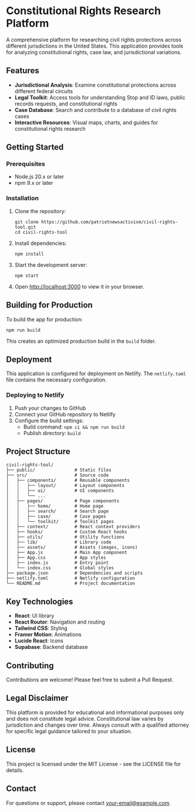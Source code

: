 # Constitutional Rights Research Platform

A comprehensive platform for researching civil rights protections across different jurisdictions in the United States. This application provides tools for analyzing constitutional rights, case law, and jurisdictional variations.

## Features

- **Jurisdictional Analysis**: Examine constitutional protections across different federal circuits
- **Legal Toolkit**: Access tools for understanding Stop and ID laws, public records requests, and constitutional rights
- **Case Database**: Search and contribute to a database of civil rights cases
- **Interactive Resources**: Visual maps, charts, and guides for constitutional rights research

## Getting Started

### Prerequisites

- Node.js 20.x or later
- npm 9.x or later

### Installation

1. Clone the repository:
   ```
   git clone https://github.com/patriotnewsactivism/civil-rights-tool.git
   cd civil-rights-tool
   ```

2. Install dependencies:
   ```
   npm install
   ```

3. Start the development server:
   ```
   npm start
   ```

4. Open [http://localhost:3000](http://localhost:3000) to view it in your browser.

## Building for Production

To build the app for production:

```
npm run build
```

This creates an optimized production build in the `build` folder.

## Deployment

This application is configured for deployment on Netlify. The `netlify.toml` file contains the necessary configuration.

### Deploying to Netlify

1. Push your changes to GitHub
2. Connect your GitHub repository to Netlify
3. Configure the build settings:
   - Build command: `npm ci && npm run build`
   - Publish directory: `build`

## Project Structure

```
civil-rights-tool/
├── public/               # Static files
├── src/                  # Source code
│   ├── components/       # Reusable components
│   │   ├── layout/       # Layout components
│   │   ├── ui/           # UI components
│   │   └── ...
│   ├── pages/            # Page components
│   │   ├── home/         # Home page
│   │   ├── search/       # Search page
│   │   ├── case/         # Case pages
│   │   └── toolkit/      # Toolkit pages
│   ├── context/          # React context providers
│   ├── hooks/            # Custom React hooks
│   ├── utils/            # Utility functions
│   ├── lib/              # Library code
│   ├── assets/           # Assets (images, icons)
│   ├── App.js            # Main App component
│   ├── App.css           # App styles
│   ├── index.js          # Entry point
│   └── index.css         # Global styles
├── package.json          # Dependencies and scripts
├── netlify.toml          # Netlify configuration
└── README.md             # Project documentation
```

## Key Technologies

- **React**: UI library
- **React Router**: Navigation and routing
- **Tailwind CSS**: Styling
- **Framer Motion**: Animations
- **Lucide React**: Icons
- **Supabase**: Backend database

## Contributing

Contributions are welcome! Please feel free to submit a Pull Request.

## Legal Disclaimer

This platform is provided for educational and informational purposes only and does not constitute legal advice. Constitutional law varies by jurisdiction and changes over time. Always consult with a qualified attorney for specific legal guidance tailored to your situation.

## License

This project is licensed under the MIT License - see the LICENSE file for details.

## Contact

For questions or support, please contact [your-email@example.com](mailto:your-email@example.com).